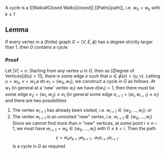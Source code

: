 A cycle is a [[Walks#Closed Walks|closed]] [[Paths|path]], i.e. $w_{0}=w_{k}$ with $k\geq 1$
## Lemma
If every vertex in a (finite) graph $G=(V,E,\phi)$ has a degree strictly larger than $1$, then $G$ contains a cycle
### Proof
Let $\left| V \right|=n$. Starting from any vertex $u$ in $G$, then as [[Degree of Vertices|$d(u)>1$]], there is some edge $e$ such that $u\in\phi(e)=\{ u,v \}$. Letting $u=w_{0}$, $v=w_{1}$,a dn $e_{1}=\{ w_{0},w_{1} \}$, we construct a cycle in $G$ as follows. At $w_{1}$ (in general at a 'new' vertex $w_{i}$) we have $d(w_{1})>1$, then there must be some edge $e_{2}=(w_{1},w_{2})\neq e_{1}$ (in general some edge $e_{i+1}=(w_{i},w_{i+1})\neq e_{i}$) and there are two possibilities
1. The vertex $w_{i+1}$ has already been visited, i.e. $w_{i+1}\in\{ w_{0},\dots,w_{i} \}$; or
2. The vertex $w_{i+1}$ is an unvisited "new" vertex, i.e. $w_{i+1}\not\in\{ w_{0},\dots,w_{i} \}$
Since we cannot find more than $n$ "new" vertices, at some point $i\leq n-1$, we must have $w_{i+1}=w_{k}\in\{ w_{0},\dots,w_{i} \}$ with $0\leq k<i$. Then the path
$$
\gamma=w_{k}e_{k+1}w_{k+1}\dots w_{i}e_{i+1}w_{i+1}
$$
Is a cycle in $G$ as required
